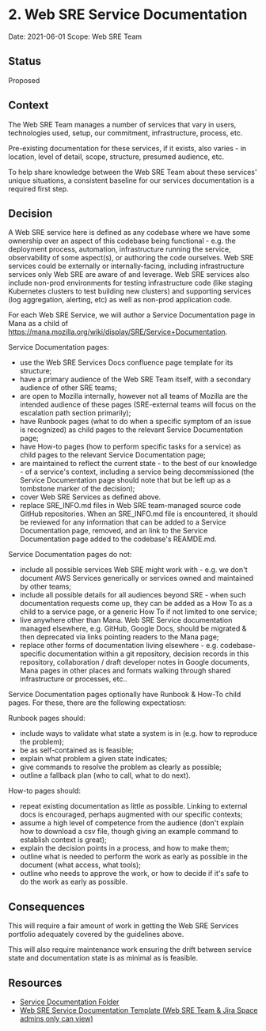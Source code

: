 # 2. Web SRE Service Documentation

Date: 2021-06-01
Scope: Web SRE Team

## Status

Proposed

## Context

The Web SRE Team manages a number of services that vary in users, technologies used, setup, our commitment, infrastructure, process, etc. 

Pre-existing documentation for these services, if it exists, also varies - in location, level of detail, scope, structure, presumed audience, etc.

To help share knowledge between the Web SRE Team about these services' unique situations, a consistent baseline for our services documentation is a required first step.

## Decision

A Web SRE service here is defined as any codebase where we have some ownership over an aspect of this codebase being functional - e.g. the deployment process, automation, infrastructure running the service, observability of some aspect(s), or authoring the code ourselves. Web SRE services could be externally or internally-facing, including infrastructure services only Web SRE are aware of and leverage. Web SRE services also include non-prod environments for testing infrastructure code (like staging Kubernetes clusters to test building new clusters) and supporting services (log aggregation, alerting, etc) as well as non-prod application code. 

For each Web SRE Service, we will author a Service Documentation page in Mana as a child of https://mana.mozilla.org/wiki/display/SRE/Service+Documentation.

Service Documentation pages:
* use the Web SRE Services Docs confluence page template for its structure;
* have a primary audience of the Web SRE Team itself, with a secondary audience of other SRE teams;
* are open to Mozilla internally, however not all teams of Mozilla are the intended audience of these pages (SRE-external teams will focus on the escalation path section primarily);
* have Runbook pages (what to do when a specific symptom of an issue is recognized) as child pages to the relevant Service Documentation page;
* have How-to pages (how to perform specific tasks for a service) as child pages to the relevant Service Documentation page;
* are maintained to reflect the current state - to the best of our knowledge - of a service's context, including a service being decommissioned (the Service Documentation page should note that but be left up as a tombstone marker of the decision);
* cover Web SRE Services as defined above.
* replace SRE_INFO.md files in Web SRE team-managed source code GitHub repositories. When an SRE_INFO.md file is encountered, it should be reviewed for any information that can be added to a Service Documentation page, removed, and an link to the Service Documentation page added to the codebase's REAMDE.md.

Service Documentation pages do not:
* include all possible services Web SRE might work with - e.g. we don't document AWS Services generically or services owned and maintained by other teams; 
* include all possible details for all audiences beyond SRE - when such documentation requests come up, they can be added as a How To as a child to a service page, or a generic How To if not limited to one service;
* live anywhere other than Mana. Web SRE Service documentation managed elsewhere, e.g. GitHub, Google Docs, should be migrated & then deprecated via links pointing readers to the Mana page;
* replace other forms of documentation living elsewhere - e.g. codebase-specific documentation within a git repository, decision records in this repository, collaboration / draft developer notes in Google documents, Mana pages in other places and formats walking through shared infrastructure or processes, etc..

Service Documentation pages optionally have Runbook & How-To child pages. For these, there are the following expectatiosn:

Runbook pages should:
* include ways to validate what state a system is in (e.g. how to reproduce the problem);
* be as self-contained as is feasible;
* explain what problem a given state indicates;
* give commands to resolve the problem as clearly as possible;
* outline a fallback plan (who to call, what to do next).

How-to pages should:
* repeat existing documentation as little as possible. Linking to external docs is encouraged, perhaps augmented with our specific contexts;
* assume a high level of competence from the audience (don't explain how to download a csv file, though giving an example command to establish context is great);
* explain the decision points in a process, and how to make them;
* outline what is needed to perform the work as early as possible in the document (what access, what tools);
* outline who needs to approve the work, or how to decide if it's safe to do the work as early as possible.

## Consequences

This will require a fair amount of work in getting the Web SRE Services portfolio adequately covered by the guidelines above.

This will also require maintenance work ensuring the drift between service state and documentation state is as minimal as is feasible.

## Resources

* [Service Documentation Folder](https://mana.mozilla.org/wiki/display/SRE/Service+Documentation)
* [Web SRE Service Documentation Template (Web SRE Team & Jira Space admins only can view)](https://mana.mozilla.org/wiki/pages/templates2/viewpagetemplate.action?entityId=131596432&key=SRE)
